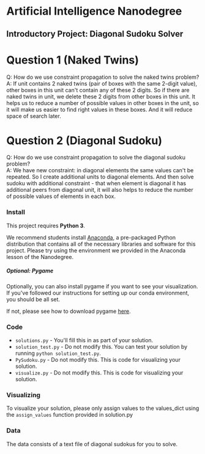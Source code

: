 # Artificial Intelligence Nanodegree
## Introductory Project: Diagonal Sudoku Solver

# Question 1 (Naked Twins)
Q: How do we use constraint propagation to solve the naked twins problem?  
A:  If unit contains 2 naked twins (pair of boxes with the same 2-digit value), other boxes in this unit can't contain any of these 2 digits.
So if there are naked twins in unit, we delete these 2 digits from other boxes in this unit. It helps us to reduce a number of possible values in other boxes in the unit, so it will make us easier to find right values in these boxes. And it will reduce space of search later.

# Question 2 (Diagonal Sudoku)
Q: How do we use constraint propagation to solve the diagonal sudoku problem?  
A: We have new constraint: in diagonal elements the same values can't be repeated.
So I create additional units to diagonal elements. And then solve sudoku with additional constraint - that when element is diagonal it has additional peers from diagonal unit, it will also helps to reduce the number of possible values of elements in each box.

### Install

This project requires **Python 3**.

We recommend students install [Anaconda](https://www.continuum.io/downloads), a pre-packaged Python distribution that contains all of the necessary libraries and software for this project. 
Please try using the environment we provided in the Anaconda lesson of the Nanodegree.

##### Optional: Pygame

Optionally, you can also install pygame if you want to see your visualization. If you've followed our instructions for setting up our conda environment, you should be all set.

If not, please see how to download pygame [here](http://www.pygame.org/download.shtml).

### Code

* `solutions.py` - You'll fill this in as part of your solution.
* `solution_test.py` - Do not modify this. You can test your solution by running `python solution_test.py`.
* `PySudoku.py` - Do not modify this. This is code for visualizing your solution.
* `visualize.py` - Do not modify this. This is code for visualizing your solution.

### Visualizing

To visualize your solution, please only assign values to the values_dict using the ```assign_values``` function provided in solution.py

### Data

The data consists of a text file of diagonal sudokus for you to solve.